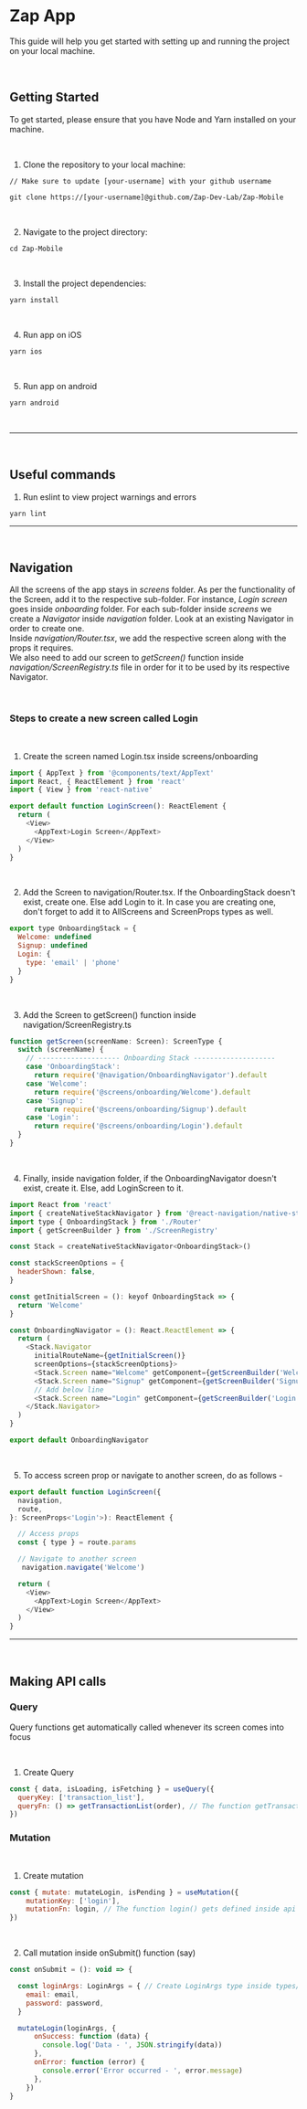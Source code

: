 # Zap App

This guide will help you get started with setting up and running the project on your local machine.

</br>

## Getting Started

To get started, please ensure that you have Node and Yarn installed on your machine. 

</br>

1. Clone the repository to your local machine:

```
// Make sure to update [your-username] with your github username

git clone https://[your-username]@github.com/Zap-Dev-Lab/Zap-Mobile
```
</br>

2. Navigate to the project directory:
```
cd Zap-Mobile
```
</br>

3. Install the project dependencies:
```
yarn install
```
</br>

4. Run app on iOS
```
yarn ios
```
</br>

5. Run app on android
```
yarn android
```
</br>

----

</br>

## Useful commands

1. Run eslint to view project warnings and errors
```
yarn lint
```

----

</br>

## Navigation

All the screens of the app stays in _screens_ folder. As per the functionality of the Screen, add it to the respective sub-folder. For instance, _Login screen_ goes inside _onboarding_ folder. For each sub-folder inside _screens_ we create a _Navigator_ inside _navigation_ folder. Look at an existing Navigator in order to create one.
<br/>
Inside _navigation/Router.tsx_, we add the respective screen along with the props it requires.
<br/>
We also need to add our screen to _getScreen()_ function inside _navigation/ScreenRegistry.ts_ file in order for it to be used by its respective Navigator.

</br>

### Steps to create a new screen called Login

</br>

1. Create the screen named Login.tsx inside screens/onboarding

```javascript
import { AppText } from '@components/text/AppText'
import React, { ReactElement } from 'react'
import { View } from 'react-native'

export default function LoginScreen(): ReactElement {
  return (
    <View>
      <AppText>Login Screen</AppText>
    </View>
  )
}
```
</br>

2. Add the Screen to navigation/Router.tsx. If the OnboardingStack doesn't exist, create one. Else add Login to it. In case you are creating one, don't forget to add it to AllScreens and ScreenProps types as well.

```javascript
export type OnboardingStack = {
  Welcome: undefined
  Signup: undefined
  Login: {
    type: 'email' | 'phone'
  }
}
```
</br>

3. Add the Screen to getScreen() function inside navigation/ScreenRegistry.ts
```javascript
function getScreen(screenName: Screen): ScreenType {
  switch (screenName) {
    // -------------------- Onboarding Stack --------------------
    case 'OnboardingStack':
      return require('@navigation/OnboardingNavigator').default
    case 'Welcome':
      return require('@screens/onboarding/Welcome').default
    case 'Signup':
      return require('@screens/onboarding/Signup').default
    case 'Login':
      return require('@screens/onboarding/Login').default
  }
}
```
</br>

4. Finally, inside navigation folder, if the OnboardingNavigator doesn't exist, create it. Else, add LoginScreen to it.

```javascript
import React from 'react'
import { createNativeStackNavigator } from '@react-navigation/native-stack'
import type { OnboardingStack } from './Router'
import { getScreenBuilder } from './ScreenRegistry'

const Stack = createNativeStackNavigator<OnboardingStack>()

const stackScreenOptions = {
  headerShown: false,
}

const getInitialScreen = (): keyof OnboardingStack => {
  return 'Welcome'
}

const OnboardingNavigator = (): React.ReactElement => {
  return (
    <Stack.Navigator
      initialRouteName={getInitialScreen()}
      screenOptions={stackScreenOptions}>
      <Stack.Screen name="Welcome" getComponent={getScreenBuilder('Welcome')} />
      <Stack.Screen name="Signup" getComponent={getScreenBuilder('Signup')} />
      // Add below line
      <Stack.Screen name="Login" getComponent={getScreenBuilder('Login')} />
    </Stack.Navigator>
  )
}

export default OnboardingNavigator
```
</br>

5. To access screen prop or navigate to another screen, do as follows -

```javascript
export default function LoginScreen({
  navigation,
  route,
}: ScreenProps<'Login'>): ReactElement {

  // Access props
  const { type } = route.params

  // Navigate to another screen
   navigation.navigate('Welcome')

  return (
    <View>
      <AppText>Login Screen</AppText>
    </View>
  )
}
```

----

</br>

## Making API calls

### Query
Query functions get automatically called whenever its screen comes into focus

</br>

1. Create Query

```javascript
const { data, isLoading, isFetching } = useQuery({
  queryKey: ['transaction_list'],
  queryFn: () => getTransactionList(order), // The function getTransactionList() gets defined inside api folder
})
```


### Mutation

</br>

1. Create mutation

```javascript
const { mutate: mutateLogin, isPending } = useMutation({
    mutationKey: ['login'],
    mutationFn: login, // The function login() gets defined inside api folder
})
```

</br>

2. Call mutation inside onSubmit() function (say)

```javascript
const onSubmit = (): void => {

  const loginArgs: LoginArgs = { // Create LoginArgs type inside types/user.ts
    email: email,
    password: password,
  }

  mutateLogin(loginArgs, {
      onSuccess: function (data) {
        console.log('Data - ', JSON.stringify(data))
      },
      onError: function (error) {
        console.error('Error occurred - ', error.message)
      },
    })
}
```

